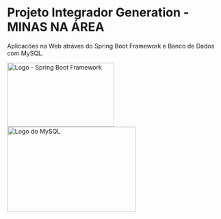 # Projeto Integrador Generation - MINAS NA ÁREA

Aplicacões na Web atráves do Spring Boot Framework e Banco de Dados com MySQL.

<img src="https://i.imgur.com/kPMlDb5.png" alt="Logo - Spring Boot Framework" style="height: 150px; width:250px;"/> <img src="https://i.imgur.com/DAV5Iyx.png" alt="Logo do MySQL" style="height: 200px; width:300px;"/> 
